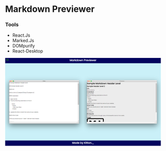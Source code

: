 # Markdown Previewer

### Tools
* React.Js
* Marked.Js
* DOMpurify
* React-Desktop

![markdown-preview](./public/asset/markdown-preview.png)
